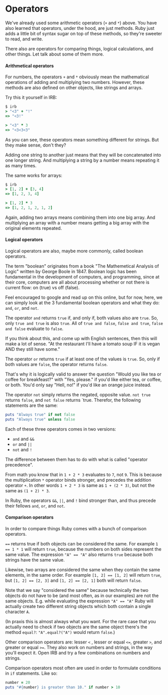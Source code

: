 # Operators

We've already used some arithmetic operators (`+` and `*`) above. You have
also learned that operators, under the hood, are just methods. Ruby just
adds a little bit of syntax sugar on top of these methods, so they're sweeter
to read, and write.

There also are operators for comparing things, logical calculations, and
other things. Let talk about some of them more.

#### Arithmetical operators

For numbers, the operators `+` and `*` obviously mean the mathematical
operations of adding and multiplying two numbers. However, these methods
are also defined on other objects, like strings and arrays.

Try this it yourself in IRB:

```ruby
$ irb
> "<3" + "!"
=> "<3!"

> "<3" * 3
=> "<3<3<3"
```

As you can see, these operators mean something different for strings. But they
make sense, don't they?

Adding one string to another just means that they will be concatenated into one
longer string. And multiplying a string by a number means repeating it as many
times.

The same works for arrays:

```ruby
$ irb
> [1, 2] + [3, 4]
=> [1, 2, 3, 4]

> [1, 2] * 3
=> [1, 2, 1, 2, 1, 2]
```

Again, adding two arrays means combining them into one big array. And
multiplying an array with a number means getting a big array with the original
elements repeated.


#### Logical operators

Logical operators are also, maybe more commonly, called boolean operators.

The term "boolean" originates from a book "The Mathemetical Analysis of Logic"
written by George Boole in 1847. Boolean logic has been fundamental in the
development of computers, and programming, since at their core, computers
are all about processing whether or not there is current flow: on (true) vs
off (false).

Feel encouraged to google and read up on this online, but for now, here, we
can simply look at the 3 fundamental boolean operators and what they do: `and`,
`or`, and `not`.

The operator `and` returns `true` if, and only if, both values also are `true`.
So, only `true and true` is also `true`. All of `true and false`, `false and
true`, `false and false` evaluate to `false`.

If you think about this, and come up with English sentences, then this will
make a lot of sense. "At the restaurant I'll have a tomato soup IF it is vegan
AND they still have some."

The operator `or` returns `true` if at least one of the values is `true`. So,
only if both values are `false`, the operator returns `false`.

That's why it is logically valid to answer the question "Would you like tea or
coffee for breakfeast?" with "Yes, please." if you'd like either tea, or
coffee, or both.  You'd only say "Hell, no!" if you'd like an orange juice
instead.

The operator `not` simply returns the negated, opposite value. `not true`
returns `false`, and `not false` returns `true. Therefor, the following
statements are the same:

```ruby
puts "Always true" if not false
puts "Always true" unless false
```

Each of these three operators comes in two versions:

* `and` and `&&`
* `or` and `||`
* `not` and `!`

The difference between them has to do with what is called "operator precedence".

From math you know that in `1 + 2 * 3` evaluates to `7`, not `9`. This is
because the multiplication `*` operator binds stronger, and precedes the
addition operator `+`. In other words `1 + 2 * 3` is same as `1 + (2 * 3)`, but
not the same as `(1 + 2) * 3`.

In Ruby, the operators `&&`, `||`, and `!` bind stronger than, and thus precede
their fellows `and`, `or`, and `not`.


#### Comparison operators

In order to compare things Ruby comes with a bunch of comparison operators.

`==` returns true if both objects can be considered the same. For example `1 ==
1 * 1` will return `true`, because the numbers on both sides represent the same
value. The expression `"A" == "A"` also returns `true` because both strings
have the same value.

Likewise, two arrays are considered the same when they contain the same
elements, in the same order. For example `[1, 2] == [1, 2]` will return `true`,
but `[1, 2] == [2, 3]` and `[1, 2] == [2, 1]` both will return `false`.

Note that we say "considered the same" because technically the two objects do
not have to be (and most often, as in our examples) are not the same objects.
E.g. while evaluating the expression `"A" == "A"` Ruby will actually create two
different string objects which both contain a single character `A`.

(In praxis this is almost always what you want. For the rare case that you
actually need to check if two objects are the same object there's the method
`equal?`: `"A".equal?("A")` would return `false`.)

Other comparison operators are: lesser `<` , lesser or equal `<=`, greater `>`,
and greater or equal `>=`. They also work on numbers and strings, in the way
you'll expect it. Open IRB and try a few combinations on numbers and strings.

Comparison operators most often are used in order to formulate conditions
in `if` statements. Like so:

```ruby
number = 20
puts "#{number} is greater than 10." if number > 10
```
